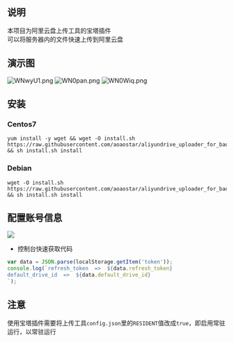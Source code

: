 ## 说明
本项目为阿里云盘上传工具的宝塔插件   
可以将服务器内的文件快速上传到阿里云盘

## 演示图
![WNwyU1.png](https://z3.ax1x.com/2021/07/20/WNwyU1.png)
![WN0pan.png](https://z3.ax1x.com/2021/07/20/WN0pan.png)
![WN0Wiq.png](https://z3.ax1x.com/2021/07/20/WN0Wiq.png)

## 安装
### Centos7
```shell script
yum install -y wget && wget -O install.sh https://raw.githubusercontent.com/aoaostar/aliyundrive_uploader_for_baota/master/install.sh && sh install.sh install
```
### Debian
```shell script
wget -O install.sh https://raw.githubusercontent.com/aoaostar/aliyundrive_uploader_for_baota/master/install.sh && sh install.sh install
```
## 配置账号信息
![](https://z3.ax1x.com/2021/03/27/6zB8JA.png)

* 控制台快速获取代码
```javascript
var data = JSON.parse(localStorage.getItem('token'));
console.log(`refresh_token  =>  ${data.refresh_token}
default_drive_id  =>  ${data.default_drive_id}
`);
```
## 注意
使用宝塔插件需要将上传工具`config.json`里的`RESIDENT`值改成`true`，即启用常驻运行，以常驻运行